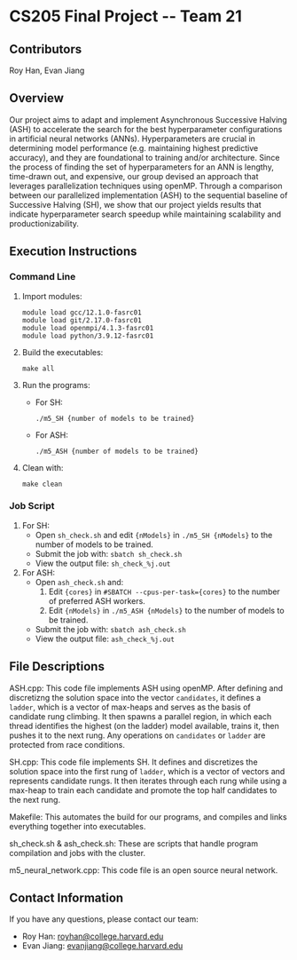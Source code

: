 # CS205 Final Project -- Team 21

## Contributors
Roy Han, Evan Jiang

## Overview
Our project aims to adapt and implement Asynchronous Successive Halving (ASH) to accelerate the search for the best hyperparameter configurations in artificial neural networks (ANNs). Hyperparameters are crucial in determining model performance (e.g. maintaining highest predictive accuracy), and they are foundational to training and/or architecture. Since the process of finding the set of hyperparameters for an ANN is lengthy, time-drawn out, and expensive, our group devised an approach that leverages parallelization techniques using openMP. Through a comparison between our parallelized implementation (ASH) to the sequential baseline of Successive Halving (SH), we show that our project yields results that indicate hyperparameter search speedup while maintaining scalability and productionizability.

## Execution Instructions
### Command Line
1. Import modules:
    ```
    module load gcc/12.1.0-fasrc01
    module load git/2.17.0-fasrc01
    module load openmpi/4.1.3-fasrc01
    module load python/3.9.12-fasrc01
    ```
2. Build the executables:
    ```
    make all
    ```
3. Run the programs:
    - For SH: 
        ```
        ./m5_SH {number of models to be trained}
        ```
    - For ASH:
        ```
        ./m5_ASH {number of models to be trained}
        ```

4. Clean with:
    ```
    make clean
    ```

### Job Script
1. For SH:
    - Open `sh_check.sh` and edit `{nModels}` in `./m5_SH {nModels}` to the number of models to be trained.
    - Submit the job with: `sbatch sh_check.sh`
    - View the output file: `sh_check_%j.out`
2. For ASH:
    - Open `ash_check.sh` and:
        1. Edit `{cores}` in `#SBATCH --cpus-per-task={cores}` to the number of preferred ASH workers.
        2. Edit `{nModels}` in `./m5_ASH {nModels}` to the number of models to be trained.
    - Submit the job with: `sbatch ash_check.sh`
    - View the output file: `ash_check_%j.out`

## File Descriptions
ASH.cpp: This code file implements ASH using openMP. After defining and discretizng the solution space into the vector `candidates`, it defines a `ladder`, which is a vector of max-heaps and serves as the basis of candidate rung climbing. It then spawns a parallel region, in which each thread identifies the highest (on the ladder) model available, trains it, then pushes it to the next rung. Any operations on `candidates` or `ladder` are protected from race conditions.

SH.cpp: This code file implements SH. It defines and discretizes the solution space into the first rung of `ladder`, which is a vector of vectors and represents candidate rungs. It then iterates through each rung while using a max-heap to train each candidate and promote the top half candidates to the next rung.
    
Makefile: This automates the build for our programs, and compiles and links everything together into executables.

sh_check.sh & ash_check.sh: These are scripts that handle program compilation and jobs with the cluster.

m5_neural_network.cpp: This code file is an open source neural network.

## Contact Information
If you have any questions, please contact our team:
- Roy Han: royhan@college.harvard.edu
- Evan Jiang: evanjiang@college.harvard.edu
